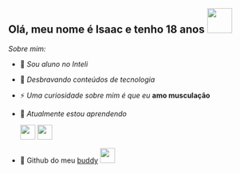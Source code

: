 <h2> Olá, meu nome é Isaac e tenho 18 anos <img src='https://user-images.githubusercontent.com/5713670/87202985-820dcb80-c2b6-11ea-9f56-7ec461c497c3.gif' width="50" height="50">
</h2>

*Sobre mim:*

* 🔭 *Sou aluno no Inteli*

* 🌱 *Desbravando conteúdos de tecnologia*

* ⚡ *Uma curiosidade sobre mim é que eu* **amo musculação**

* 🌱 *Atualmente estou aprendendo*
  
  <img src="https://cdn.jsdelivr.net/gh/devicons/devicon@latest/icons/javascript/javascript-original.svg" width="30" height="30"/>  <img src="https://cdn.jsdelivr.net/gh/devicons/devicon@latest/icons/python/python-original.svg" width="30" height="30"/>

* 🤝 Github do meu [buddy](https://github.com/gabriellemitoso793) <img src="https://raw.githubusercontent.com/innng/innng/master/assets/kyubey.gif" height="30" />


<!-- escrever aling='...' para mudar a posição do gift ou imagem
<!--
**IsaacSOuzaSanTOS/IsaacSOuzaSanTOS** is a ✨ _special_ ✨ repository because its `README.md` (this file) appears on your GitHub profile.

Here are some ideas to get you started:

- 🔭 I’m currently working on ...
- 🌱 I’m currently learning ...
- 👯 I’m looking to collaborate on ...
- 🤔 I’m looking for help with ...
- 💬 Ask me about ...
- 📫 How to reach me: ...
- 😄 Pronouns: ...
- ⚡ Fun fact: ...
-->
